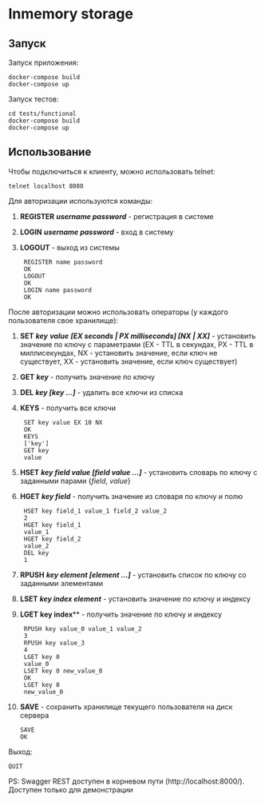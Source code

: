 # Inmemory storage

## Запуск

Запуск приложения:
    
    docker-compose build
    docker-compose up

Запуск тестов:

    cd tests/functional
    docker-compose build
    docker-compose up 

## Использование

Чтобы подключиться к клиенту, можно использовать telnet:

    telnet localhost 8080

Для авторизации используются команды:

1. **REGISTER** ***username password*** - регистрация в системе
2. **LOGIN** ***username password*** - вход в систему
3. **LOGOUT** - выход из системы

        REGISTER name password
        OK
        LOGOUT
        OK
        LOGIN name password
        OK

После авторизации можно использовать операторы (у каждого пользователя свое хранилище):

1. **SET** ***key*** ***value*** ***[EX seconds | PX milliseconds] [NX | XX]*** - установить значение по ключу с параметрами (EX - TTL в секундах, PX - TTL в миллисекундах, NX - установить значение, если ключ не существует, XX - установить значение, если ключ существует)
2. **GET** ***key*** - получить значение по ключу
3. **DEL** ***key [key ...]*** - удалить все ключи из списка
4. **KEYS** - получить все ключи

        SET key value EX 10 NX
        OK
        KEYS
        ['key']
        GET key
        value

5. **HSET** ***key field value [field value ...]*** - установить словарь по ключу с заданными парами {*field*, *value*}
6. **HGET** ***key field*** - получить значение из словаря по ключу и полю

        HSET key field_1 value_1 field_2 value_2
        2
        HGET key field_1
        value_1
        HGET key field_2
        value_2
        DEL key
        1

7. **RPUSH** ***key element [element ...]*** - установить список по ключу со заданными элементами
8. **LSET** ***key index element*** - установить значение по ключу и индексу
9. **LGET** **key index**** - получить значение по ключу и индексу

        RPUSH key value_0 value_1 value_2
        3
        RPUSH key value_3
        4
        LGET key 0
        value_0
        LSET key 0 new_value_0
        OK
        LGET key 0
        new_value_0

10. **SAVE** - сохранить хранилище текущего пользователя на диск сервера

        SAVE
        OK

Выход:

    QUIT

PS: Swagger REST доступен в корневом пути (http://localhost:8000/). Доступен только для демонстрации